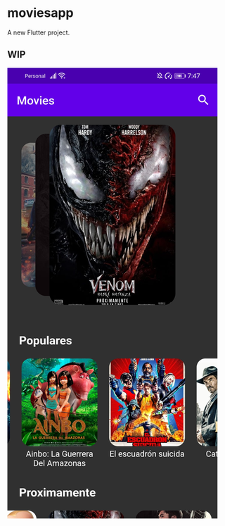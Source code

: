 # moviesapp

A new Flutter project.

## WIP
![Image alt text](lib/assets/example.jpg?raw=true "Principal Screen")